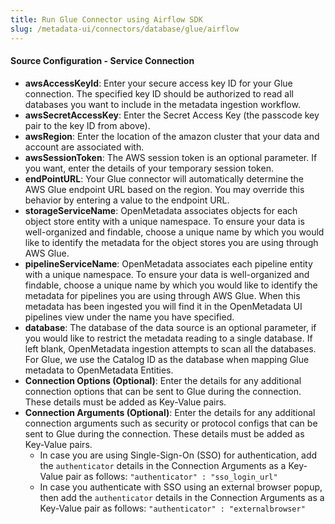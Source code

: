 ```yaml
---
title: Run Glue Connector using Airflow SDK
slug: /metadata-ui/connectors/database/glue/airflow
---
```


<ConnectorIntro connector="Glue" goal="Airflow" hasDBT="true"/>

<Requirements />

<MetadataIngestionServiceDev service="database" connector="Glue" goal="Airflow"/>

<h4>Source Configuration - Service Connection</h4>

- **awsAccessKeyId**: Enter your secure access key ID for your Glue connection. The specified key ID should be authorized to read all databases you want to include in the metadata ingestion workflow.
- **awsSecretAccessKey**: Enter the Secret Access Key (the passcode key pair to the key ID from above).
- **awsRegion**: Enter the location of the amazon cluster that your data and account are associated with.
- **awsSessionToken**: The AWS session token is an optional parameter. If you want, enter the details of your temporary session token.
- **endPointURL**: Your Glue connector will automatically determine the AWS Glue endpoint URL based on the region. You may override this behavior by entering a value to the endpoint URL.
- **storageServiceName**: OpenMetadata associates objects for each object store entity with a unique namespace. To ensure your data is well-organized and findable, choose a unique name by which you would like to identify the metadata for the object stores you are using through AWS Glue.
- **pipelineServiceName**: OpenMetadata associates each pipeline entity with a unique namespace. To ensure your data is well-organized and findable, choose a unique name by which you would like to identify the metadata for pipelines you are using through AWS Glue. When this metadata has been ingested you will find it in the OpenMetadata UI pipelines view under the name you have specified.
- **database**: The database of the data source is an optional parameter, if you would like to restrict the metadata reading to a single database. If left blank, OpenMetadata ingestion attempts to scan all the databases. For Glue, we use the Catalog ID as the database when mapping Glue metadata to OpenMetadata Entities.
- **Connection Options (Optional)**: Enter the details for any additional connection options that can be sent to Glue during the connection. These details must be added as Key-Value pairs.
- **Connection Arguments (Optional)**: Enter the details for any additional connection arguments such as security or protocol configs that can be sent to Glue during the connection. These details must be added as Key-Value pairs.
    - In case you are using Single-Sign-On (SSO) for authentication, add the `authenticator` details in the Connection Arguments as a Key-Value pair as follows: `"authenticator" : "sso_login_url"`
    - In case you authenticate with SSO using an external browser popup, then add the `authenticator` details in the Connection Arguments as a Key-Value pair as follows: `"authenticator" : "externalbrowser"`

<MetadataIngestionConfig service="database" connector="Glue" goal="Airflow" hasDBT="true"/>
